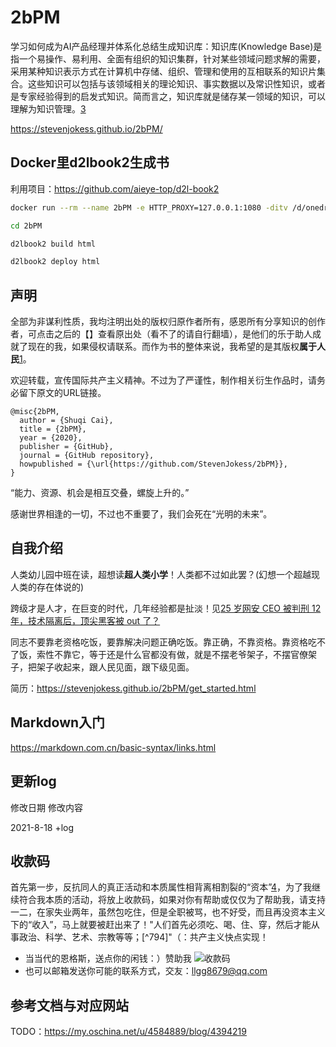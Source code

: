 # 2bPM

学习如何成为AI产品经理并体系化总结生成知识库：知识库(Knowledge Base)是指一个易操作、易利用、全面有组织的知识集群，针对某些领域问题求解的需要，采用某种知识表示方式在计算机中存储、组织、管理和使用的互相联系的知识片集合。这些知识可以包括与该领域相关的理论知识、事实数据以及常识性知识，或者是专家经验得到的启发式知识。简而言之，知识库就是储存某一领域的知识，可以理解为知识管理。[3]

https://stevenjokess.github.io/2bPM/

## Docker里d2lbook2生成书

利用项目：https://github.com/aieye-top/d2l-book2

```bash
docker run --rm --name 2bPM -e HTTP_PROXY=127.0.0.1:1080 -ditv /d/onedrive/Documents/read/2bPM:/d2lbook2/2bPM registry.cn-shanghai.aliyuncs.com/csq-dl/d2l-book2:communism_c  /bin/bash;docker exec -it 2bPM /bin/bash

cd 2bPM

d2lbook2 build html

d2lbook2 deploy html
```

## 声明

全部为非谋利性质，我均注明出处的版权归原作者所有，感恩所有分享知识的创作者，可点击之后的【】查看原出处（看不了的请自行翻墙），是他们的乐于助人成就了现在的我，如果侵权请联系。而作为书的整体来说，我希望的是其版权**属于人民**[1]。

欢迎转载，宣传国际共产主义精神。不过为了严谨性，制作相关衍生作品时，请务必留下原文的URL链接。

```
@misc{2bPM,
  author = {Shuqi Cai},
  title = {2bPM},
  year = {2020},
  publisher = {GitHub},
  journal = {GitHub repository},
  howpublished = {\url{https://github.com/StevenJokess/2bPM}},
}
```

“能力、资源、机会是相互交叠，螺旋上升的。”

感谢世界相逢的一切，不过也不重要了，我们会死在“光明的未来”。

## 自我介绍

人类幼儿园中班在读，超想读**超人类小学**！人类都不过如此罢？(幻想一个超越现人类的存在体说的)

跨级才是人才，在巨变的时代，几年经验都是扯淡！见[25 岁网安 CEO 被判刑 12 年，技术隔离后，顶尖黑客被 out 了？](https://www.infoq.cn/article/DtZRqGpYA1pfzsxtiD0C)

同志不要靠老资格吃饭，要靠解决问题正确吃饭。靠正确，不靠资格。靠资格吃不了饭，索性不靠它，等于还是什么官都没有做，就是不摆老爷架子，不摆官僚架子，把架子收起来，跟人民见面，跟下级见面。

简历：https://stevenjokess.github.io/2bPM/get_started.html

## Markdown入门

https://markdown.com.cn/basic-syntax/links.html

## 更新log

修改日期	修改内容

2021-8-18 +log

## 收款码

首先第一步，反抗同人的真正活动和本质属性相背离相割裂的“资本”[4]，为了我继续符合我本质的活动，将放上收款码，如果对你有帮助或仅仅为了帮助我，请支持一二，在家失业两年，虽然包吃住，但是全职被骂，也不好受，而且再没资本主义下的“收入”，马上就要被赶出来了！"人们首先必须吃、喝、住、穿，然后才能从事政治、科学、艺术、宗教等等；[^794]"（：共产主义快点实现！

- 当当代的恩格斯，送点你的闲钱：）赞助我
![收款码](img/收.jpg)
- 也可以邮箱发送你可能的联系方式，交友：llgg8679@qq.com

## 参考文档与对应网站

[1]: https://www.bilibili.com/video/BV13b41117AU?p=1&share_medium=android&share_plat=android&share_source=COPY&share_tag=s_i&timestamp=1607577815&unique_k=cGtmx5
[2]: https://www.bilibili.com/read/cv8910438/?from=readlist
[3]: https://www.zhihu.com/question/304499668/answer/2095028899
[4]: https://marxism.pku.edu.cn/xzlt/1296.htm
TODO：https://my.oschina.net/u/4584889/blog/4394219
